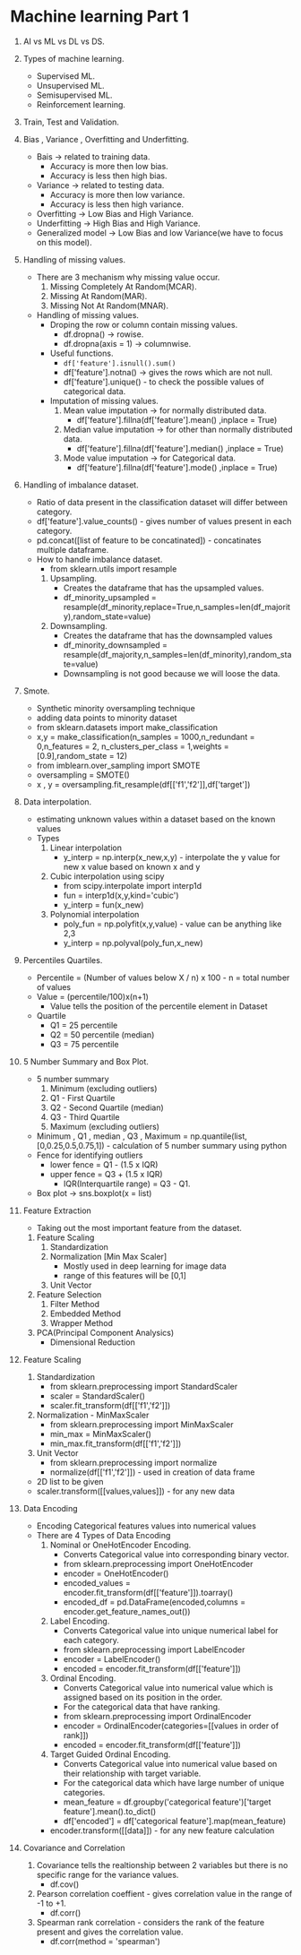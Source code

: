 # Machine learning Part 1
1. AI vs ML vs DL vs DS.  

2. Types of machine learning.
    - Supervised ML.
    - Unsupervised ML.
    - Semisupervised ML.
    - Reinforcement learning.  

3. Train, Test and Validation.  

4. Bias , Variance , Overfitting and Underfitting.
    - Bais -> related to training data.
        - Accuracy is more then low bias.
        - Accuracy is less then high bias.
    - Variance -> related to testing data.
        - Accuracy is more then low variance.
        - Accuracy is less then high variance.
    - Overfitting -> Low Bias and High Variance.
    - Underfitting -> High Bias and High Variance.
    - Generalized model -> Low Bias and low Variance(we have to focus on this model).  

5. Handling of missing values.
    - There are 3 mechanism why missing value occur.
        1. Missing Completely At Random(MCAR).
        2. Missing At Random(MAR).
        3. Missing Not At Random(MNAR).
    - Handling of missing values.
        - Droping the row or column contain missing values.
           - df.dropna() -> rowise.
           - df.dropna(axis = 1) -> columnwise.
        - Useful functions.
           - ```df['feature'].isnull().sum()```
           - df['feature'].notna() -> gives the rows which are not null.
           - df['feature'].unique() - to check the possible values of categorical data.
        - Imputation of missing values.
            1. Mean value imputation -> for normally distributed data.
               - df['feature'].fillna(df['feature'].mean() ,inplace = True)
            2. Median value imputation -> for other than normally distributed data.
               - df['feature'].fillna(df['feature'].median() ,inplace = True)
            3. Mode value imputation -> for Categorical data.
               - df['feature'].fillna(df['feature'].mode() ,inplace = True)  

6. Handling of imbalance dataset.
    - Ratio of data present in the classification dataset will differ between category.
    - df['feature'].value_counts() - gives number of values present in each category.
    - pd.concat([list of feature to be concatinated]) - concatinates multiple dataframe.
    - How to handle imbalance dataset.
        - from sklearn.utils import resample
        1. Upsampling.
            - Creates the dataframe that has the upsampled values.
            - df_minority_upsampled = resample(df_minority,replace=True,n_samples=len(df_majority),random_state=value)
        2. Downsampling.
            - Creates the dataframe that has the downsampled values
            - df_minority_downsampled = resample(df_majority,n_samples=len(df_minority),random_state=value)
            - Downsampling is not good because we will loose the data.  

7. Smote.
    - Synthetic minority oversampling technique
    - adding data points to minority dataset
    - from sklearn.datasets import make_classification
    - x,y = make_classification(n_samples = 1000,n_redundant = 0,n_features = 2, n_clusters_per_class = 1,weights = [0.9],random_state = 12) 
    - from imblearn.over_sampling import SMOTE
    - oversampling = SMOTE()
    - x , y = oversampling.fit_resample(df[['f1','f2']],df['target'])  

8. Data interpolation.
    - estimating unknown values within a dataset based on the known values
    - Types 
        1. Linear interpolation
           - y_interp = np.interp(x_new,x,y) - interpolate the y value for new x value based on known x and y
        2. Cubic interpolation using scipy
           - from scipy.interpolate import interp1d
           - fun = interp1d(x,y,kind='cubic')
           - y_interp = fun(x_new)
        3. Polynomial interpolation
           - poly_fun = np.polyfit(x,y,value) - value can be anything like 2,3
           - y_interp = np.polyval(poly_fun,x_new)  
                  
9. Percentiles Quartiles.
    - Percentile = (Number of values below X / n) x 100 - n = total number of values
    - Value = (percentile/100)x(n+1)
       - Value tells the position of the percentile element in Dataset 
    - Quartile
        - Q1 = 25 percentile
        - Q2 = 50 percentile (median)
        - Q3 = 75 percentile  

10. 5 Number Summary and Box Plot.
    - 5 number summary 
        1. Minimum (excluding outliers)
        2. Q1 - First Quartile
        3. Q2 - Second Quartile (median)
        4. Q3 - Third Quartile
        5. Maximum (excluding outliers)
    - Minimum , Q1 , median , Q3 , Maximum = np.quantile(list,[0,0.25,0.5,0.75,1]) - calculation of 5 number summary using python  
    - Fence for identifying outliers
        - lower fence = Q1 - (1.5 x IQR)
        - upper fence = Q3 + (1.5 x IQR)
            - IQR(Interquartile range) = Q3 - Q1.
    - Box plot -> sns.boxplot(x = list)  

11. Feature Extraction
    - Taking out the most important feature from the dataset.
    1. Feature Scaling 
        1. Standardization
        2. Normalization [Min Max Scaler]
            - Mostly used in deep learning for image data
            - range of this features will be [0,1]
        3. Unit Vector
    2. Feature Selection
        1. Filter Method
        2. Embedded Method
        3. Wrapper Method
    3. PCA(Principal Component Analysics)
        - Dimensional Reduction  

12. Feature Scaling
    1. Standardization
       - from sklearn.preprocessing import StandardScaler
       - scaler = StandardScaler()
       - scaler.fit_transform(df[['f1','f2']])
    2. Normalization - MinMaxScaler
       - from sklearn.preprocessing import MinMaxScaler
       - min_max = MinMaxScaler()
       - min_max.fit_transform(df[['f1','f2']])
    3. Unit Vector
       - from sklearn.preprocessing import normalize
       - normalize(df[['f1','f2']]) - used in creation of data frame
    - 2D list to be given  
    - scaler.transform([[values,values]]) - for any new data

13. Data Encoding
    - Encoding Categorical features values into numerical values
    - There are 4 Types of Data Encoding
        1. Nominal or OneHotEncoder Encoding.
           - Converts Categorical value into corresponding binary vector.
           - from sklearn.preprocessing import OneHotEncoder
           - encoder = OneHotEncoder()
           - encoded_values = encoder.fit_transform(df[['feature']]).toarray()
           - encoded_df = pd.DataFrame(encoded,columns = encoder.get_feature_names_out())
        2. Label Encoding.
            - Converts Categorical value into unique numerical label for each category.
           - from sklearn.preprocessing import LabelEncoder
           - encoder = LabelEncoder()
           - encoded = encoder.fit_transform(df[['feature']])
        3. Ordinal Encoding.
            - Converts Categorical value into numerical value which is assigned based on its position in the order.
            - For the categorical data that have ranking.
            - from sklearn.preprocessing import OrdinalEncoder
            - encoder = OrdinalEncoder(categories=[[values in order of rank]])
            - encoded = encoder.fit_transform(df[['feature']])
        4. Target Guided Ordinal Encoding.
            - Converts Categorical value into numerical value based on their relationship with target variable.
            - For the categorical data which have large number of unique categories.
            - mean_feature = df.groupby('categorical feature')['target feature'].mean().to_dict()
            - df['encoded'] = df['categorical feature'].map(mean_feature)
       - encoder.transform([[data]]) - for any new feature calculation  

14. Covariance and Correlation
    1. Covariance tells the realtionship between 2 variables but there is no specific range for the variance values.
       - df.cov()
    2. Pearson correlation coeffient - gives correlation value in the range of -1 to +1.
       - df.corr()
    3. Spearman rank correlation - considers the rank of the feature present and gives the correlation value. 
       - df.corr(method = 'spearman')  

